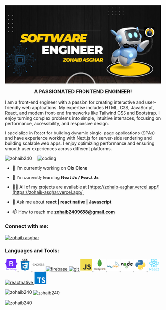 ![logo](https://github.com/zohaib240/zohaib240/blob/main/bacgroud%20img.jpg)
<h3 align="center" style="margin-top: 4px;">A PASSIONATED FRONTEND ENGINEER!</h3>
<p>I am a front-end engineer with a passion for creating interactive and user-friendly web applications. My expertise includes HTML, CSS, JavaScript, React, and modern front-end frameworks like Tailwind CSS and Bootstrap. I enjoy turning complex problems into simple, intuitive interfaces, focusing on performance, accessibility, and responsive design.

I specialize in React for building dynamic single-page applications (SPAs) and have experience working with Next.js for server-side rendering and building scalable web apps. I enjoy optimizing performance and ensuring smooth user experiences across different platforms.</p>

<img align="right" alt="coding" width="400" src="https://user-images.githubusercontent.com/55389276/140866485-8fb1c876-9a8f-4d6a-98dc-08c4981eaf70.gif">

<p align="left"> <img src="https://komarev.com/ghpvc/?username=zohaib240&label=Profile%20views&color=0e75b6&style=flat" alt="zohaib240" /> </p>

- 🔭 I’m currently working on **Olx Clone**

- 🌱 I’m currently learning **Next Js / React Js**

- 👨‍💻 All of my projects are available at [https://zohaib-asghar.vercel.app/](https://zohaib-asghar.vercel.app/)

- 💬 Ask me about **react | react native | Javascript**

- 📫 How to reach me **zohaib2409658@gmail.com**

<h3 align="left">Connect with me:</h3>
<p align="left">
<a href="https://linkedin.com/in/zohaib asghar" target="blank"><img align="center" src="https://raw.githubusercontent.com/rahuldkjain/github-profile-readme-generator/master/src/images/icons/Social/linked-in-alt.svg" alt="zohaib asghar" height="30" width="40" /></a>
</p>

<h3 align="left">Languages and Tools:</h3>
<p align="left"> <a href="https://getbootstrap.com" target="_blank" rel="noreferrer"> <img src="https://raw.githubusercontent.com/devicons/devicon/master/icons/bootstrap/bootstrap-plain-wordmark.svg" alt="bootstrap" width="40" height="40"/> </a> <a href="https://www.w3schools.com/css/" target="_blank" rel="noreferrer"> <img src="https://raw.githubusercontent.com/devicons/devicon/master/icons/css3/css3-original-wordmark.svg" alt="css3" width="40" height="40"/> </a> <a href="https://expressjs.com" target="_blank" rel="noreferrer"> <img src="https://raw.githubusercontent.com/devicons/devicon/master/icons/express/express-original-wordmark.svg" alt="express" width="40" height="40"/> </a> <a href="https://firebase.google.com/" target="_blank" rel="noreferrer"> <img src="https://www.vectorlogo.zone/logos/firebase/firebase-icon.svg" alt="firebase" width="40" height="40"/> </a> <a href="https://git-scm.com/" target="_blank" rel="noreferrer"> <img src="https://www.vectorlogo.zone/logos/git-scm/git-scm-icon.svg" alt="git" width="40" height="40"/> </a> <a href="https://developer.mozilla.org/en-US/docs/Web/JavaScript" target="_blank" rel="noreferrer"> <img src="https://raw.githubusercontent.com/devicons/devicon/master/icons/javascript/javascript-original.svg" alt="javascript" width="40" height="40"/> </a> <a href="https://www.mongodb.com/" target="_blank" rel="noreferrer"> <img src="https://raw.githubusercontent.com/devicons/devicon/master/icons/mongodb/mongodb-original-wordmark.svg" alt="mongodb" width="40" height="40"/> </a> <a href="https://www.mysql.com/" target="_blank" rel="noreferrer"> <img src="https://raw.githubusercontent.com/devicons/devicon/master/icons/mysql/mysql-original-wordmark.svg" alt="mysql" width="40" height="40"/> </a> <a href="https://nodejs.org" target="_blank" rel="noreferrer"> <img src="https://raw.githubusercontent.com/devicons/devicon/master/icons/nodejs/nodejs-original-wordmark.svg" alt="nodejs" width="40" height="40"/> </a> <a href="https://www.python.org" target="_blank" rel="noreferrer"> <img src="https://raw.githubusercontent.com/devicons/devicon/master/icons/python/python-original.svg" alt="python" width="40" height="40"/> </a> <a href="https://reactjs.org/" target="_blank" rel="noreferrer"> <img src="https://raw.githubusercontent.com/devicons/devicon/master/icons/react/react-original-wordmark.svg" alt="react" width="40" height="40"/> </a> <a href="https://reactnative.dev/" target="_blank" rel="noreferrer"> <img src="https://reactnative.dev/img/header_logo.svg" alt="reactnative" width="40" height="40"/> </a> <a href="https://www.typescriptlang.org/" target="_blank" rel="noreferrer"> <img src="https://raw.githubusercontent.com/devicons/devicon/master/icons/typescript/typescript-original.svg" alt="typescript" width="40" height="40"/> </a> </p>


<p><img align="left" src="https://github-readme-stats.vercel.app/api/top-langs?username=zohaib240&show_icons=true&locale=en&layout=compact" alt="zohaib240" /></p>

<p>&nbsp;<img align="center" src="https://github-readme-stats.vercel.app/api?username=zohaib240&show_icons=true&locale=en" alt="zohaib240" /></p>

<p><img align="center" src="https://github-readme-streak-stats.herokuapp.com/?user=zohaib240&" alt="zohaib240" /></p>
